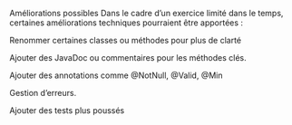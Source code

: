 Améliorations possibles 
Dans le cadre d’un exercice limité dans le temps, certaines améliorations techniques pourraient être apportées :


Renommer certaines classes ou méthodes pour plus de clarté

Ajouter des JavaDoc ou commentaires pour les méthodes clés.

Ajouter des annotations comme @NotNull, @Valid, @Min

Gestion d’erreurs.

Ajouter des tests plus poussés
